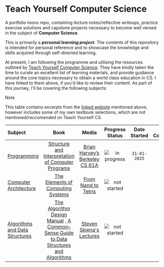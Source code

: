 # Teach Yourself Computer Science
A portfolio mono repo, containing lecture notes/reflective writeups, practice exercise solutions and capstone projects necessary to become well versed in the subject of **Computer Science**.

This is primarily a ***personal learning project***. The contents of this repository is intended for personal reference and to showcase the knowledge and skills acquired through self-directed learning.

At present, I am following the programme and utilising the resources outlined by [Teach Yourself Computer Science]([https://](https://teachyourselfcs.com/)). They have kindly taken the time to curate an excellent list of learning materials, and provide guidance around the core topics necessary to obtain a world class education in CS. I have linked to them above, if you'd like to review their content. As part of this journey, I'll be covering the following subjects:

> [!NOTE]
> This table contains excerpts from the [linked website](https://teachyourselfcs.com/ "Teach Yourself Computer Science") mentioned above, however includes some of my own textbook selections, which are not mentioned/reccomended on Teach Yourself CS. 


Subject | Book | Media | Progress Status | Date Started | Date Completed
:-- | :--: | :--: | :--: | :--:| :--:
[Programming](https://teachyourselfcs.com/#programming) | [Structure and Interpretation of Computer Programs](https://sarabander.github.io/sicp/html/index.xhtml "Abelson, H. (n.d.). Structure and Interpretation of Computer Programs, Second Edition. The Mit Press.‌") | [Brian Harvey’s Berkeley CS 61A](https://archive.org/details/ucberkeley-webcast-PL3E89002AA9B9879E?sort=title "Brian Harvey’s SICP lectures")|![](https://progress-bar.xyz/1 "in progress") | `31-01-2025` | 
[Computer Architecture](https://teachyourselfcs.com/#architecture) | [The Elements of Computing Systems](https://mitpress.mit.edu/9780262640688/the-elements-of-computing-systems/ "Noam Nisan and Shimon Schocken (2005). The elements of computing systems: building a modern computer from the first principles. Cambridge, Mass. Mit.") | [From Nand to Tetris](https://www.nand2tetris.org/ "The official website of Nand2Tetris courses.")|![](https://progress-bar.xyz/0 "not started") | |
[Algorithms and Data Structures](https://teachyourselfcs.com/#algorithms) | [The Algorithm Design Manual](https://www.amazon.co.uk/Algorithm-Design-Manual-Steven-Skiena/dp/1849967202 "Skiena, S.S. (2021). Algorithm Design Manual. S.L.: Springer.") , [A Common–Sense Guide to Data Structures and Algorithms](https://www.amazon.co.uk/Common-Sense-Guide-Data-Structures-Algorithms/dp/1680507222 "Wengrow, J. (2020). A Common-Sense Guide to Data Structures and Algorithms, Second Edition. Pragmatic Bookshelf.") | [Steven Skiena's Lectures](https://www3.cs.stonybrook.edu/~skiena/373/videos/ "Analysis of Algorithms Lectures.")|![](https://progress-bar.xyz/0 "not started") | |  